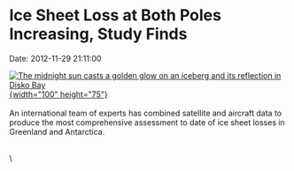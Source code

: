 Ice Sheet Loss at Both Poles Increasing, Study Finds
====================================================

Date: 2012-11-29 21:11:00

[![The midnight sun casts a golden glow on an iceberg and its reflection
in Disko
Bay](http://www.jpl.nasa.gov/images/earth/climate/20121129/earth20121129-th.jpg){width="100"
height="75"}](http://www.jpl.nasa.gov/news/news.cfm?release=2012-376&rn=news.xml&rst=3604)\
\
An international team of experts has combined satellite and aircraft
data to produce the most comprehensive assessment to date of ice sheet
losses in Greenland and Antarctica.

\
\
